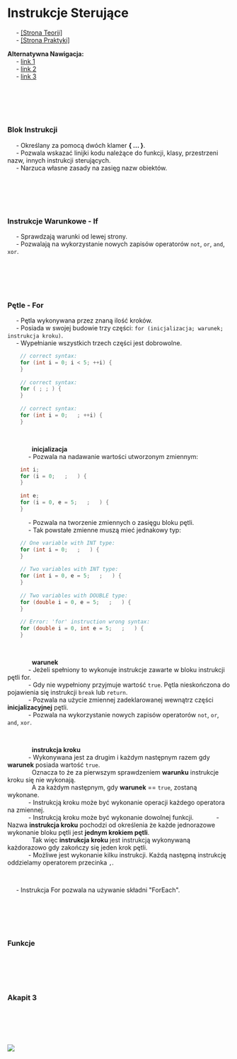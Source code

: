 # Instrukcje Sterujące
&nbsp;&nbsp;&nbsp;&nbsp; - [[Strona Teorii]](#podsumowanie-classic-builder) \
&nbsp;&nbsp;&nbsp;&nbsp; - [[Strona Praktyki]](#program-11--productfile--guitar) 

**Alternatywna Nawigacja:**  
&nbsp;&nbsp;&nbsp;&nbsp; - [link 1]() \
&nbsp;&nbsp;&nbsp;&nbsp; - [link 2]() \
&nbsp;&nbsp;&nbsp;&nbsp; - [link 3]()


<br/><br/>
-------------
### Blok Instrukcji
&nbsp;&nbsp;&nbsp;&nbsp; - Określany za pomocą dwóch klamer **{ ... }**. \
&nbsp;&nbsp;&nbsp;&nbsp; - Pozwala wskazać linijki kodu należące do funkcji, klasy, przestrzeni nazw, innych instrukcji sterujących. \
&nbsp;&nbsp;&nbsp;&nbsp; - Narzuca własne zasady na zasięg nazw obiektów.

<br/><br/>
-------------
### Instrukcje Warunkowe - If
&nbsp;&nbsp;&nbsp;&nbsp; - Sprawdzają warunki od lewej strony. \
&nbsp;&nbsp;&nbsp;&nbsp; - Pozwalają na wykorzystanie nowych zapisów operatorów `not`, `or`, `and`, `xor`.

<br/><br/>
-------------
### Pętle - For
&nbsp;&nbsp;&nbsp;&nbsp; - Pętla wykonywana przez znaną ilość kroków. \
&nbsp;&nbsp;&nbsp;&nbsp; - Posiada w swojej budowie trzy części:   ```for (inicjalizacja; warunek; instrukcja kroku)```. \
&nbsp;&nbsp;&nbsp;&nbsp; - Wypełnianie wszystkich trzech części jest dobrowolne.
```cpp
    // correct syntax:
    for (int i = 0; i < 5; ++i) {
    }
    
    // correct syntax:
    for ( ; ; ) {
    }
    
    // correct syntax:
    for (int i = 0;   ; ++i) {
    }
```

<br/>

&nbsp;&nbsp;&nbsp;&nbsp;&nbsp;&nbsp;&nbsp;&nbsp;&nbsp;&nbsp;&nbsp;&nbsp;&nbsp; **inicjalizacja** \
&nbsp;&nbsp;&nbsp;&nbsp;&nbsp;&nbsp;&nbsp;&nbsp;&nbsp;&nbsp;&nbsp; - Pozwala na nadawanie wartości utworzonym zmiennym:
```cpp
    int i;
    for (i = 0;   ;   ) {
    }
    
    int e;
    for (i = 0, e = 5;   ;   ) {
    }
```
&nbsp;&nbsp;&nbsp;&nbsp;&nbsp;&nbsp;&nbsp;&nbsp;&nbsp;&nbsp;&nbsp; - Pozwala na tworzenie zmiennych o zasięgu bloku pętli. \
&nbsp;&nbsp;&nbsp;&nbsp;&nbsp;&nbsp;&nbsp;&nbsp;&nbsp;&nbsp;&nbsp; - Tak powstałe zmienne muszą mieć jednakowy typ:
```cpp
    // One variable with INT type:
    for (int i = 0;   ;   ) {
    }
    
    // Two variables with INT type:
    for (int i = 0, e = 5;   ;   ) {
    }
        
    // Two variables with DOUBLE type:
    for (double i = 0, e = 5;   ;   ) {
    }
   
    // Error: 'for' instruction wrong syntax:
    for (double i = 0, int e = 5;   ;   ) {
    }
```

<br/>

&nbsp;&nbsp;&nbsp;&nbsp;&nbsp;&nbsp;&nbsp;&nbsp;&nbsp;&nbsp;&nbsp;&nbsp;&nbsp; **warunek** \
&nbsp;&nbsp;&nbsp;&nbsp;&nbsp;&nbsp;&nbsp;&nbsp;&nbsp;&nbsp;&nbsp; - Jeżeli spełniony to wykonuje instrukcje zawarte w bloku instrukcji pętli for. \
&nbsp;&nbsp;&nbsp;&nbsp;&nbsp;&nbsp;&nbsp;&nbsp;&nbsp;&nbsp;&nbsp; - Gdy nie wypełniony przyjmuje wartość `true`. Pętla nieskończona do pojawienia się instrukcji `break` lub `return`. \
&nbsp;&nbsp;&nbsp;&nbsp;&nbsp;&nbsp;&nbsp;&nbsp;&nbsp;&nbsp;&nbsp; - Pozwala na użycie zmiennej zadeklarowanej wewnątrz części **inicjalizacyjnej** pętli. \
&nbsp;&nbsp;&nbsp;&nbsp;&nbsp;&nbsp;&nbsp;&nbsp;&nbsp;&nbsp;&nbsp; - Pozwala na wykorzystanie nowych zapisów operatorów `not`, `or`, `and`, `xor`.

<br/>

&nbsp;&nbsp;&nbsp;&nbsp;&nbsp;&nbsp;&nbsp;&nbsp;&nbsp;&nbsp;&nbsp;&nbsp;&nbsp; **instrukcja kroku** \
&nbsp;&nbsp;&nbsp;&nbsp;&nbsp;&nbsp;&nbsp;&nbsp;&nbsp;&nbsp;&nbsp; - Wykonywana jest za drugim i każdym następnym razem gdy **warunek** posiada wartość `true`. \
&nbsp;&nbsp;&nbsp;&nbsp;&nbsp;&nbsp;&nbsp;&nbsp;&nbsp;&nbsp;&nbsp;&nbsp;&nbsp; Oznacza to że za pierwszym sprawdzeniem **warunku** instrukcje kroku się nie wykonają. \
&nbsp;&nbsp;&nbsp;&nbsp;&nbsp;&nbsp;&nbsp;&nbsp;&nbsp;&nbsp;&nbsp;&nbsp;&nbsp; A za każdym następnym, gdy **warunek** == `true`, zostaną wykonane. \
&nbsp;&nbsp;&nbsp;&nbsp;&nbsp;&nbsp;&nbsp;&nbsp;&nbsp;&nbsp;&nbsp; - Instrukcją kroku może być wykonanie operacji każdego operatora na zmiennej. \
&nbsp;&nbsp;&nbsp;&nbsp;&nbsp;&nbsp;&nbsp;&nbsp;&nbsp;&nbsp;&nbsp; - Instrukcją kroku może być wykonanie dowolnej funkcji.
&nbsp;&nbsp;&nbsp;&nbsp;&nbsp;&nbsp;&nbsp;&nbsp;&nbsp;&nbsp;&nbsp; - Nazwa **instrukcja kroku** pochodzi od określenia że każde jednorazowe wykonanie bloku pętli jest **jednym krokiem pętli**. \
&nbsp;&nbsp;&nbsp;&nbsp;&nbsp;&nbsp;&nbsp;&nbsp;&nbsp;&nbsp;&nbsp;&nbsp;&nbsp; Tak więc **instrukcja kroku** jest instrukcją wykonywaną każdorazowo gdy zakończy się jeden krok pętli. \
&nbsp;&nbsp;&nbsp;&nbsp;&nbsp;&nbsp;&nbsp;&nbsp;&nbsp;&nbsp;&nbsp; - Możliwe jest wykonanie kilku instrukcji. Każdą następną instrukcję oddzielamy operatorem przecinka `,`. 







<br/>

&nbsp;&nbsp;&nbsp;&nbsp; - Instrukcja For pozwala na używanie składni "ForEach".



<br/><br/>
-------------
### Funkcje


<br/><br/>
-------------
### Akapit 3


<br/><br/>
-------------
![](https://github.com/Ptysiek/resources/blob/master/Ver2.PNG)
